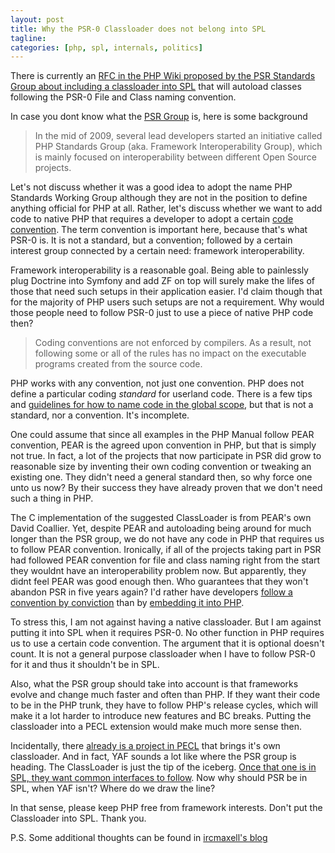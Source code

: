 ```yaml
---
layout: post
title: Why the PSR-0 Classloader does not belong into SPL
tagline:
categories: [php, spl, internals, politics]
---
```


There is currently an [RFC in the PHP Wiki proposed by the PSR Standards Group about
including a classloader into SPL][1] that will autoload classes following the PSR-0 File
and Class naming convention.

In case you dont know what the [PSR Group][2] is, here is some background

> In the mid of 2009, several lead developers started an initiative called PHP Standards Group (aka. Framework Interoperability Group), which is mainly focused on interoperability between different Open Source projects.

Let's not discuss whether it was a good idea to adopt the name PHP Standards Working
Group although they are not in the position to define anything official for PHP at all.
Rather, let's discuss whether we want to add code to native PHP that requires a
developer to adopt a certain [code convention][6]. The term convention is important here,
because that's what PSR-0 is. It is not a standard, but a convention; followed by
a certain interest group connected by a certain need: framework interoperability.

Framework interoperability is a reasonable goal. Being able to painlessly plug Doctrine
into Symfony and add ZF on top will surely make the lifes of those that need such setups
in their application easier. I'd claim though that for the majority of PHP users such
setups are not a requirement. Why would those people need to follow PSR-0 just to
use a piece of native PHP code then?

> Coding conventions are not enforced by compilers. As a result, not following some or all of the rules has no impact on the executable programs created from the source code.

PHP works with any convention, not just one convention. PHP does not define a particular
coding *standard* for userland code. There is a few tips and [guidelines for how to
name code in the global scope][3], but that is not a standard, nor a convention.
It's incomplete.

One could assume that since all examples in the PHP Manual follow PEAR convention, PEAR
is the agreed upon convention in PHP, but that is simply not true. In fact, a lot of the
projects that now participate in PSR did grow to reasonable size by inventing their own
coding convention or tweaking an existing one. They didn't need a general standard then,
so why force one unto us now? By their success they have already proven that we don't
need such a thing in PHP.

The C implementation of the suggested ClassLoader is from PEAR's own David Coallier.
Yet, despite PEAR and autoloading being around for much longer than the PSR group, we
do not have any code in PHP that requires us to follow PEAR convention. Ironically, if
all of the projects taking part in PSR had followed PEAR convention for file and
class naming right from the start they wouldnt have an interoperability problem now.
But apparently, they didnt feel PEAR was good enough then. Who guarantees that they
won't abandon PSR in five years again? I'd rather have developers [follow a convention by
conviction][4] than by [embedding it into PHP][5].

To stress this, I am not against having a native classloader. But I am against
putting it into SPL when it requires PSR-0. No other function in PHP requires us to use
a certain code convention. The argument that it is optional doesn't count. It is not
a general purpose classloader when I have to follow PSR-0 for it and thus it
shouldn't be in SPL.

Also, what the PSR group should take into account is that frameworks evolve and change
much faster and often than PHP. If they want their code to be in the PHP trunk, they
have to follow PHP's release cycles, which will make it a lot harder to introduce new
features and BC breaks. Putting the classloader into a PECL extension would make much
more sense then.

Incidentally, there [already is a project in PECL][7] that brings it's own classloader.
And in fact, YAF sounds a lot like where the PSR group is heading. The ClassLoader is
just the tip of the iceberg. [Once that one is in SPL, they want common interfaces to
follow][8]. Now why should PSR be in SPL, when YAF isn't? Where do we draw the line?

In that sense, please keep PHP free from framework interests.
Don't put the Classloader into SPL.
Thank you.

P.S. Some additional thoughts can be found in [ircmaxell's blog][9]

[1]: https://wiki.php.net/rfc/splclassloader
[2]: https://groups.google.com/group/php-standards
[3]: http://docs.php.net/manual/en/userlandnaming.php
[4]: http://martinfowler.com/bliki/EnablingAttitude.html
[5]: http://martinfowler.com/bliki/DirectingAttitude.html
[6]: https://secure.wikimedia.org/wikipedia/en/wiki/Coding_conventions
[7]: http://docs.php.net/manual/en/book.yaf.php
[8]: https://groups.google.com/group/php-standards/browse_thread/thread/44158f606ad39b1a
[9]: http://blog.ircmaxell.com/2011/11/on-psr-0-being-included-in-phps-core.html